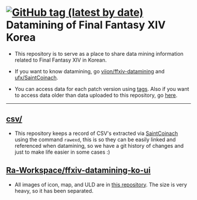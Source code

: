 # [![GitHub tag (latest by date)](https://img.shields.io/github/tag-date/Ra-Workspace/ffxiv-datamining-ko.svg?color=%23B61D4B&label=Patch&style=flat-square)](https://github.com/Ra-Workspace/ffxiv-datamining-ko/releases) Datamining of Final Fantasy XIV Korea

* This repository is to serve as a place to share data mining information related to Final Fantasy XIV in Korean.

* If you want to know datamining, go [viion/ffxiv-datamining](https://github.com/viion/ffxiv-datamining) and [ufx/SaintCoinach](https://github.com/ufx/SaintCoinach).

* You can access data for each patch version using [tags](https://github.com/Ra-Workspace/ffxiv-datamining-ko/releases). Also if you want to access data older than data uploaded to this repository, go [here](https://github.com/Ra-Workspace/ffxiv-ko-datamining).

---

## [csv/](https://github.com/Ra-Workspace/ffxiv-datamining-ko/tree/master/csv)

* This repository keeps a record of CSV's extracted via [SaintCoinach](https://github.com/ufx/SaintCoinach/releases) using the command `rawexd`, this is so they can be easily linked and referenced when datamining, so we have a git history of changes and just to make life easier in some cases :)

## [Ra-Workspace/ffxiv-datamining-ko-ui](https://github.com/Ra-Workspace/ffxiv-datamining-ko-ui)

* All images of icon, map, and ULD are in [this repository](https://github.com/Ra-Workspace/ffxiv-datamining-ko-ui). The size is very heavy, so it has been separated.